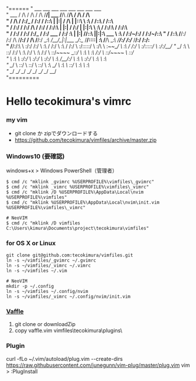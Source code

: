 "======
"                   ___           ___           ___           ___                       ___           ___           ___           ___     
"       ___        /  /\         /  /\         /  /\         /__/|        ___          /__/\         /__/\         /  /\         /  /\    
"      /  /\      /  /:/_       /  /:/        /  /::\       |  |:|       /  /\        |  |::\        \  \:\       /  /::\       /  /::\   
"     /  /:/     /  /:/ /\     /  /:/        /  /:/\:\      |  |:|      /  /:/        |  |:|:\        \  \:\     /  /:/\:\     /  /:/\:\  
"    /  /:/     /  /:/ /:/_   /  /:/  ___   /  /:/  \:\   __|  |:|     /__/::\      __|__|:|\:\   ___  \  \:\   /  /:/~/:/    /  /:/~/::\ 
"   /  /::\    /__/:/ /:/ /\ /__/:/  /  /\ /__/:/ \__\:\ /__/\_|:|____ \__\/\:\__  /__/::::| \:\ /__/\  \__\:\ /__/:/ /:/___ /__/:/ /:/\:\
"  /__/:/\:\   \  \:\/:/ /:/ \  \:\ /  /:/ \  \:\ /  /:/ \  \:\/:::::/    \  \:\/\ \  \:\~~\__\/ \  \:\ /  /:/ \  \:\/:::::/ \  \:\/:/__\/
"  \__\/  \:\   \  \::/ /:/   \  \:\  /:/   \  \:\  /:/   \  \::/~~~~      \__\::/  \  \:\        \  \:\  /:/   \  \::/~~~~   \  \::/     
"       \  \:\   \  \:\/:/     \  \:\/:/     \  \:\/:/     \  \:\          /__/:/    \  \:\        \  \:\/:/     \  \:\        \  \:\     
"        \__\/    \  \::/       \  \::/       \  \::/       \  \:\         \__\/      \  \:\        \  \::/       \  \:\        \  \:\    
"                  \__\/         \__\/         \__\/         \__\/                     \__\/         \__\/         \__\/         \__\/    
"=========

# Hello tecokimura's vimrc

### my vim
- git clone か zipでダウンロードする
- https://github.com/tecokimura/vimfiles/archive/master.zip


### Windows10 (要確認)

windows+x > Windows PowerShell（管理者）
```
$ cmd /c "mklink _gvimrc %USERPROFILE%\vimfiles\_gvimrc"
$ cmd /c "mklink _vimrc %USERPROFILE%\vimfiles\_vimrc"
$ cmd /c "mklink /D %USERPROFILE%\AppData\Local\nvim %USERPROFILE%\vimfiles"
$ cmd /c "mklink %USERPROFILE%\AppData\Local\nvim\init.vim %USERPROFILE%\vimfiles\_vimrc"

# NeoVIM
$ cmd /c "mklink /D vimfiles C:\Users\kimura\Documents\project\tecokimura\vimfiles"

```

### for OS X or Linux 
```
git clone git@github.com:tecokimura/vimfiles.git
ln -s ~/vimfiles/_gvimrc ~/.gvimrc
ln -s ~/vimfiles/_vimrc ~/.vimrc
ln -s ~/vimfiles ~/.vim

# NeoVIM
mkdir -p ~/.config
ln -s ~/vimfiles ~/.config/nvim
ln -s ~/vimfiles/_vimrc ~/.config/nvim/init.vim
```


### [Vaffle](https://github.com/cocopon/vaffle.vim)
1. git clone or downloadZip
2. copy vaffle.vim vimfiles\tecokimura\plugins\


###  Plugin
curl -fLo ~/.vim/autoload/plug.vim --create-dirs https://raw.githubusercontent.com/junegunn/vim-plug/master/plug.vim
vim > :PlugInstall



